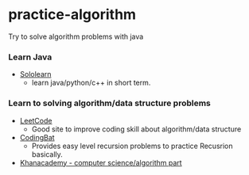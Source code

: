 # practice-algorithm
Try to solve algorithm problems with java

### Learn Java
- [Sololearn](https://www.sololearn.com/)
  - learn java/python/c++ in short term.

### Learn to solving algorithm/data structure problems
- [LeetCode](https://leetcode.com)
  - Good site to improve coding skill about algorithm/data structure
- [CodingBat](http://codingbat.com)
  - Provides easy level recursion problems to practice Recusrion basically.
- [Khanacademy - computer science/algorithm part](https://www.khanacademy.org/computing/computer-science/algorithms)
